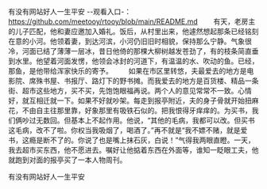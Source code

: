有没有网站好人一生平安
--观看入口-：https://github.com/meetooy/rtooy/blob/main/README.md
　　有天，老房主的儿子匹配，他和妻应邀加入婚礼。饭后，从村里出来，他遽然想起那条已经铭刻在意的小河。他领着妻，到达河滨，小河仍旧旧时相貌，保持那么宁静。气象很冷，河面已结了薄薄一层冰，昔日他倚的那棵大柳树越发苍劲了，有的枝条简直垂到水里。他望着河面发愣，他领会冰封的河道下，有温温的水、吹动的鱼。已经，那鱼，是他带给浑家快乐的寄予。
　　如果在市区里转悠，夫最爱去的地方是电影院、席殊书屋、书报厅、路灯下的野书摊。而我爱去的地方是百货楼、精品一条街、超市这些地方，买不买，先饱饱眼福再说。两个人的意见常常不一致。心情好，就互相迁就一下。如果不好就吵架。每走到报亭附近，夫的身子骨就开始扭麻花，不由自主往那里靠，好象那里有吸铁石似的。把我恨得牙痒痒的。为买书，我们俩吵过无数回。但基本上不起作用。他说，“其他的毛病，我都可以改。但买书这毛病，改不了啦。你权当我吸烟了，喝酒了。”再不就是“我不嫖不赌，就是爱书，这瘾是断不了的。你说了也是嘴上抹石灰，白说！”气得我两眼直瞪。一天，我去超市买东西，他不愿进去。嘱好让他掂着东西在外面等，谁知一眨眼工夫，他就跑到对面的报亭买了一本人物周刊。

有没有网站好人一生平安
